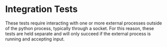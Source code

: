 Integration Tests
===

These tests require interacting with one or more external processes outside of the python process, typically through a socket.  For this reason, these tests are held separate and will only succeed if the external process is running and accepting input.
